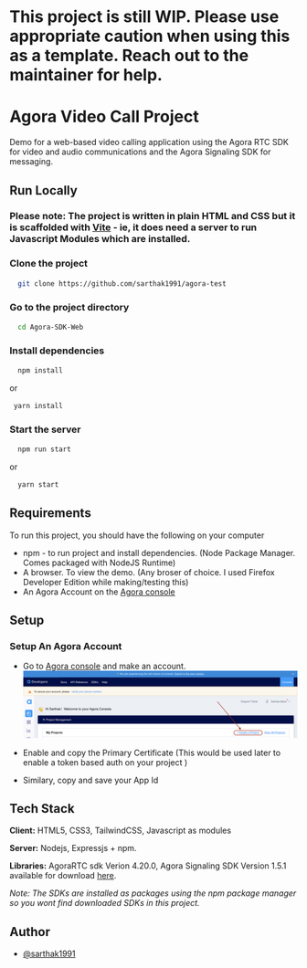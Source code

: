 # This project is still WIP. Please use appropriate caution when using this as a template. Reach out to the maintainer for help. 

# Agora Video Call Project

Demo for a web-based video calling application using the Agora RTC SDK for video and
audio communications and the Agora Signaling SDK for messaging.


## Run Locally

### Please note: The project is written in plain HTML and CSS but it is scaffolded with [Vite](Vitejs.dev) - ie, it does need a server to run Javascript Modules which are installed.

### Clone the project

```bash
  git clone https://github.com/sarthak1991/agora-test
```

### Go to the project directory

```bash
  cd Agora-SDK-Web
```

### Install dependencies

```bash
  npm install
```
or 
```bash
 yarn install
```

### Start the server




```bash
  npm run start
```
 or 

```bash
  yarn start
```



## Requirements
To run this project, you should have the following on your computer

- npm - to run project and install dependencies. (Node Package Manager. Comes packaged with NodeJS Runtime)
- A browser. To view the demo. (Any broser of choice. I used Firefox Developer Edition while making/testing this)
- An Agora Account on the [Agora console](https://console.agora.io)

## Setup 

### Setup An Agora Account

- Go to [Agora console](https://console.agora.io) and make an account. 
![image](assets/CreateProject.png "Create Project on the Agora Console")

- Enable and copy the Primary Certificate (This would be used later to enable a token based auth on your project )

- Similary, copy and save your App Id

## Tech Stack

**Client:** HTML5, CSS3, TailwindCSS, Javascript as modules

**Server:** Nodejs, Expressjs + npm.

**Libraries:** AgoraRTC sdk Verion 4.20.0, Agora Signaling SDK Version 1.5.1 available for download [here](https://docs-beta.agora.io/en/sdks?platform=web). 

*Note: The SDKs are installed as packages using the npm package manager so you wont find downloaded SDKs in this project.*


## Author

- [@sarthak1991](https://www.github.com/sarthak1991)



